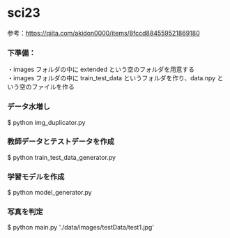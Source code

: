 # sci23

参考：https://qiita.com/akidon0000/items/8fccd884559521869180

### 下準備：

・images フォルダの中に extended という空のフォルダを用意する  
・images フォルダの中に train_test_data というフォルダを作り、data.npy という空のファイルを作る

### データ水増し

$ python img_duplicator.py

### 教師データとテストデータを作成

$ python train_test_data_generator.py

### 学習モデルを作成

$ python model_generator.py

### 写真を判定

$ python main.py './data/images/testData/test1.jpg'
